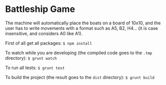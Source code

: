 # Battleship Game

The machine will automatically place the boats on a board of 10x10, and the user has to write movements with a format such as A5, B2, H4... (it is case insensitive, and considers A0 like A1).

First of all get all packages:
`$ npm install`

To watch while you are developing  (the compiled code goes to the `.tmp` directory):
`$ grunt watch`

To run all tests:
`$ grunt test`

To build the project (the result goes to the `dist` directory):
`$ grunt build`
